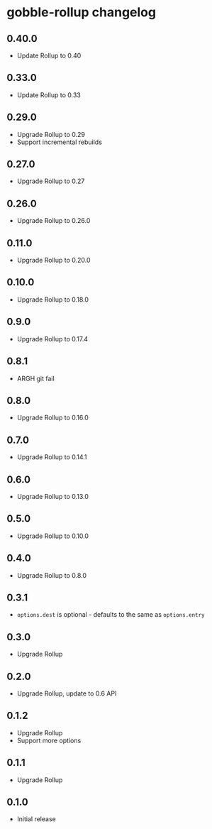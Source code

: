 # gobble-rollup changelog

## 0.40.0

* Update Rollup to 0.40

## 0.33.0

* Update Rollup to 0.33

## 0.29.0

* Upgrade Rollup to 0.29
* Support incremental rebuilds

## 0.27.0

* Upgrade Rollup to 0.27

## 0.26.0

* Upgrade Rollup to 0.26.0

## 0.11.0

* Upgrade Rollup to 0.20.0

## 0.10.0

* Upgrade Rollup to 0.18.0

## 0.9.0

* Upgrade Rollup to 0.17.4

## 0.8.1

* ARGH git fail

## 0.8.0

* Upgrade Rollup to 0.16.0

## 0.7.0

* Upgrade Rollup to 0.14.1

## 0.6.0

* Upgrade Rollup to 0.13.0

## 0.5.0

* Upgrade Rollup to 0.10.0

## 0.4.0

* Upgrade Rollup to 0.8.0

## 0.3.1

* `options.dest` is optional - defaults to the same as `options.entry`

## 0.3.0

* Upgrade Rollup

## 0.2.0

* Upgrade Rollup, update to 0.6 API

## 0.1.2

* Upgrade Rollup
* Support more options

## 0.1.1

* Upgrade Rollup

## 0.1.0

* Initial release
